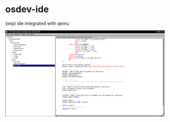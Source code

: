 # osdev-ide
(wip) ide integrated with qemu

![Image](https://github.com/SuperLeaf1995/osdev-ide/blob/main/Screenshot%20from%202021-02-26%2000-54-25.png)
